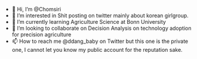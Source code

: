 - 👋 Hi, I’m @Chomsiri
- 👀 I’m interested in Shit posting on twitter mainly about korean girlgroup.
- 🌱 I’m currently learning Agriculture Science at Bonn University
- 💞️ I’m looking to collaborate on Decision Analysis on technology adoption for precision agriculture
- 📫 How to reach me @ddang_baby on Twitter but this one is the private one, I cannot let you know my public account for the reputation sake.
<!---
Chomsiri/Chomsiri is a ✨ special ✨ repository because its `README.md` (this file) appears on your GitHub profile.
You can click the Preview link to take a look at your changes.
--->
